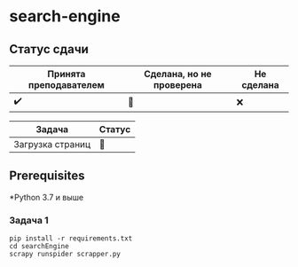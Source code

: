 # search-engine
## Статус сдачи 

Принята преподавателем | Сделана, но не проверена | Не сделана
------------- | ------------- | --------------
:heavy_check_mark: | :black_square_button: | :x:

| Задача | Статус |
|---|---|
|Загрузка страниц| :black_square_button:  |

## Prerequisites 

*Python 3.7 и выше

### Задача 1 
  `pip install -r requirements.txt`  
  `cd searchEngine`  
  `scrapy runspider scrapper.py`